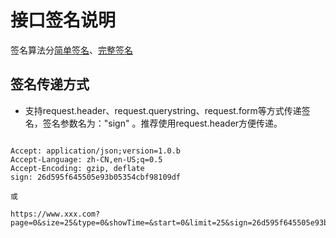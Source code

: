 # 接口签名说明 #

签名算法分[简单签名](simple.md)、[完整签名](complete.md)

## 签名传递方式

* 支持request.header、request.querystring、request.form等方式传递签名，签名参数名为："sign"
  。推荐使用request.header方便传递。

``` 

Accept: application/json;version=1.0.b
Accept-Language: zh-CN,en-US;q=0.5
Accept-Encoding: gzip, deflate
sign: 26d595f645505e93b05354cbf98109df

或

https://www.xxx.com?page=0&size=25&type=0&showTime=&start=0&limit=25&sign=26d595f645505e93b05354cbf98109df
```
